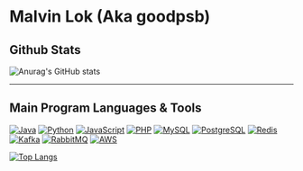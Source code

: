 # Malvin Lok (Aka goodpsb) 

## Github Stats

![Anurag's GitHub stats](https://github-readme-stats.vercel.app/api?username=goodspb&show_icons=true&theme=dracula&include_all_commits=true)

<hr>

## Main Program Languages & Tools
[![Java](https://img.shields.io/badge/java-%23ED8B00.svg?style=for-the-badge&logo=java&logoColor=white)](https://www.java.com/)
[![Python](https://img.shields.io/badge/python-3670A0?style=for-the-badge&logo=python&logoColor=ffdd54)](https://www.python.org/)
[![JavaScript](https://img.shields.io/badge/JavaScript-%23323330.svg?style=for-the-badge&logo=javascript&logoColor=%23F7DF1E)](https://wikipedia.org/wiki/JavaScript)
[![PHP](https://img.shields.io/badge/PHP-%23777BB4.svg?style=for-the-badge&logo=php&logoColor=white)](https://www.php.net/)
[![MySQL](https://img.shields.io/badge/MySQL-%23000000.svg?style=for-the-badge&logo=MySQL&logoColor=white)](https://www.MySQL.com/)
[![PostgreSQL](https://img.shields.io/badge/Postgresql-%23777BB4.svg?style=for-the-badge&logo=Postgresql&logoColor=white)](https://www.postgresql.org/)
[![Redis](https://img.shields.io/badge/Redis-%20777B34.svg?style=for-the-badge&logo=Redis&logoColor=white)](https://www.Redis.com/)
[![Kafka](https://img.shields.io/badge/Kafka-%6DA55F.svg?style=for-the-badge&logo=Kafka&logoColor=white)](https://kafka.apache.org/)
[![RabbitMQ](https://img.shields.io/badge/RabbitMQ-%230175C2.svg?style=for-the-badge&logo=RabbitMQ&logoColor=white)](https://www.RabbitMQ.com/)
[![AWS](https://img.shields.io/badge/AWS-%235391FE.svg?style=for-the-badge&logo=AWS&logoColor=white)](https://aws.amazon.com)

[![Top Langs](https://github-readme-stats.vercel.app/api/top-langs/?username=goodspb&layout=compact&theme=dracula&langs_count=10)](https://github.com/anuraghazra/github-readme-stats)

<!--[![Ashutosh's github activity graph](https://github-readme-activity-graph.vercel.app/graph?username=goodspb&theme=react-dark)](https://github.com/ashutosh00710/github-readme-activity-graph)-->

